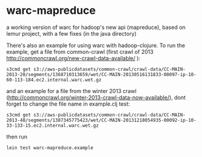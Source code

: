# warc-mapreduce

a working version of warc for hadoop's new api (mapreduce), based on lemur project, with a few fixes (in the java directory)

There's also an example for using warc with hadoop-clojure. To run the example, get a file from common-crawl (first crawl of 2013 http://commoncrawl.org/new-crawl-data-available/ ):

    s3cmd get s3://aws-publicdatasets/common-crawl/crawl-data/CC-MAIN-2013-20/segments/1368710313659/wet/CC-MAIN-20130516131833-00097-ip-10-60-113-184.ec2.internal.warc.wet.gz

and an example for a file from the winter 2013 crawl (http://commoncrawl.org/winter-2013-crawl-data-now-available/), dont forget to change the file name in example.clj test:

    s3cmd get s3://aws-publicdatasets/common-crawl/crawl-data/CC-MAIN-2013-48/segments/1387345775423/wet/CC-MAIN-20131218054935-00092-ip-10-33-133-15.ec2.internal.warc.wet.gz


then run

    lein test warc-mapreduce.example 

 

